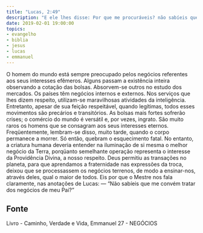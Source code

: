 ```yaml
---
title: "Lucas, 2:49"
description: "E ele lhes disse: Por que me procuráveis? não sabíeis que me convém tratar dos negócios de meu Pai?"
date: 2019-02-01 19:00:00
topics: 
- evangelho
- biblia
- jesus
- lucas
- emmanuel
---
```


O homem do mundo está sempre preocupado pelos negócios referentes
aos seus interesses efêmeros.
Alguns passam a existência inteira observando a cotação das bolsas.
Absorvem-se outros no estudo dos mercados.
Os países têm negócios internos e externos. Nos serviços que lhes dizem
respeito, utilizam-se maravilhosas atividades da inteligência. Entretanto, apesar
de sua feição respeitável, quando legítimas, todos esses movimentos são
precários e transitórios. As bolsas mais fortes sofrerão crises; o comércio do
mundo é versátil e, por vezes, ingrato.
São muito raros os homens que se consagram aos seus interesses
eternos. Freqüentemente, lembram-se disso, muito tarde, quando o corpo
permanece a morrer. Só então, quebram o esquecimento fatal.
No entanto, a criatura humana deveria entender na iluminação de si
mesma o melhor negócio da Terra, porqüanto semelhante operação representa
o interesse da Providência Divina, a nosso respeito.
Deus permitiu as transações no planeta, para que aprendamos a
fraternidade nas expressões da troca, deixou que se processassem os
negócios terrenos, de modo a ensinar-nos, através deles, qual o maior de
todos. Eis por que o Mestre nos fala claramente, nas anotações de Lucas: —
“Não sabíeis que me convém tratar dos negócios de meu Pai?”




## Fonte
Livro - Caminho, Verdade e Vida, Emmanuel
27 -  NEGÓCIOS

